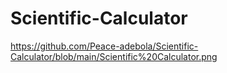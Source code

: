 # Scientific-Calculator
https://github.com/Peace-adebola/Scientific-Calculator/blob/main/Scientific%20Calculator.png
